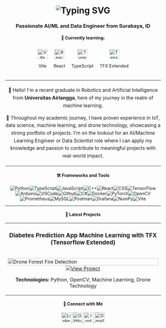 <h1 align="center">  
  <img src="https://readme-typing-svg.demolab.com?font=Fira+Code&pause=1000&color=00B4F7&center=true&vCenter=true&random=false&width=435&lines=👋+Hi+there!;Passionate+AI%2FML+Engineer;From+Surabaya%2C+Indonesia" alt="Typing SVG" />  
</h1>  

<h3 align="center">Passionate AI/ML and Data Engineer from Surabaya, ID</h3>  

<h4 align="center">🚀 Currently learning:</h4>  
<div align="center" style="display: flex; justify-content: center; flex-wrap: wrap; max-width: 600px;">  
    <div style="text-align: center; margin: 10px;">  
        <a href="https://vitejs.dev/">  
            <img src="https://img.icons8.com/color/32/000000/vite.png" alt="Vite" style="width: 32px; height: 32px;" />  
        </a>  
        <p>Vite</p>  
    </div>  
    <div style="text-align: center; margin: 10px;">  
        <a href="https://reactjs.org/">  
            <img src="https://img.icons8.com/color/32/000000/react-native.png" alt="React" style="width: 32px; height: 32px;" />  
        </a>  
        <p>React</p>  
    </div>  
    <div style="text-align: center; margin: 10px;">  
        <a href="https://www.typescriptlang.org/">  
            <img src="https://img.icons8.com/color/32/000000/typescript.png" alt="TypeScript" style="width: 32px; height: 32px;" />  
        </a>  
        <p>TypeScript</p>  
    </div>  
    <div style="text-align: center; margin: 10px;">  
        <a href="https://www.tensorflow.org/tfx" target="_blank" rel="noopener noreferrer">  
            <img src="https://img.icons8.com/color/32/000000/tensorflow.png" alt="TensorFlow Extended" style="width: 32px; height: 32px;" />  
        </a>  
        <p>TFX Extended</p>  
    </div>  
</div>  

---  

<div align="center" style="max-width: 600px; margin: 20px auto; font-size: 1.1em; line-height: 1.6;">  
    <p>🌟 Hello! I'm a recent graduate in Robotics and Artificial Intelligence from <strong>Universitas Airlangga</strong>, here of my journey in the realm of machine learning.</p>  
    <p> 🚀 Throughout my academic journey, I have proven experience in IoT, data science, machine learning, and drone technology, showcasing a strong portfolio of projects.   
    I'm on the lookout for an AI/Machine Learning Engineer or Data Scientist role where I can apply my knowledge and passion to contribute to meaningful projects with real-world impact.</p>  
</div>  

---  

<h4 align="center">🛠️ Frameworks and Tools</h4>  
<div align="center" style="display: flex; flex-wrap: wrap; justify-content: center; max-width: 800px;">  
    <img src="https://img.icons8.com/color/48/000000/python--v2.png" alt="Python" />  
    <img src="https://img.icons8.com/color/48/000000/typescript.png" alt="TypeScript" />  
    <img src="https://skillicons.dev/icons?i=js" alt="JavaScript" />   
    <img src="https://img.icons8.com/color/48/000000/c-plus-plus-logo.png" alt="C++" />  
    <img src="https://img.icons8.com/color/48/000000/react-native.png" alt="React" />  
    <img src="https://skillicons.dev/icons?i=css" alt="CSS" />   
    <img src="https://img.icons8.com/color/48/000000/tensorflow.png" alt="TensorFlow" />   
    <img src="https://img.icons8.com/color/48/000000/arduino.png" alt="Arduino" />  
    <img src="https://img.icons8.com/color/48/000000/visual-studio-code-2019.png" alt="VSCode" />  
    <img src="https://skillicons.dev/icons?i=github" alt="Github" />   
    <img src="https://img.icons8.com/color/48/000000/c-sharp-logo.png" alt="C#" />  
    <img src="https://skillicons.dev/icons?i=docker" alt="Docker" />  
    <img src="https://skillicons.dev/icons?i=pytorch" alt="PyTorch" />  
    <img src="https://skillicons.dev/icons?i=opencv" alt="OpenCV" />   
    <img src="https://skillicons.dev/icons?i=prometheus" alt="Prometheus" />   
    <img src="https://skillicons.dev/icons?i=mysql" alt="MySQL" />  
    <img src="https://skillicons.dev/icons?i=postman" alt="Postman" />   
    <img src="https://skillicons.dev/icons?i=grafana" alt="Grafana" />   
    <img src="https://img.icons8.com/color/48/000000/numpy.png" alt="NumPy" />  
    <img src="https://img.icons8.com/color/48/000000/vite.png" alt="Vite" />  
</div>  

---  
<h4 align="center">🚀 Latest Projects</h4>  

<div align="center">  
    <table>  
        <tr>  
            <td width="33%" valign="top">  
                <h3 align="center">Diabetes Prediction App Machine Learning with TFX (Tensorflow Extended)</h3>  
                <br>  
                <a href="https://github.com/Loverzzz/Drone-Forest-Fire-Detection](https://github.com/Loverzzz/diabetes-prediction-app" target="_blank">  
                    <img src="https://github.com/user-attachments/assets/734ea8be-3fd1-4fc2-b610-11e82faf1c3d)" alt="Drone Forest Fire Detection" width="100%"/>  
                </a>  
                <br>  
                <div align="center">  
                    <a href="https://github.com/Loverzzz/Drone-Forest-Fire-Detection](https://github.com/Loverzzz/diabetes-prediction-app" target="_blank">  
                        <img src="https://img.shields.io/badge/Repo-View%20Project-red?style=for-the-badge&logo=github" alt="View Project"/>  
                    </a>  
                </div>  
                <p align="center">  
                    <b>Technologies:</b> Python, OpenCV, Machine Learning, Drone Technology  
                </p>  
            </td>  
        </tr>  
    </table>  
</div>  

<h4 align="center">📝 Connect with Me</h4>  
<div align="center">  
    <a href="https://www.linkedin.com/in/reynaldo-arya-budi-trisna/">  
        <img src="https://img.icons8.com/color/48/000000/linkedin.png" alt="LinkedIn" style="width: 32px; height: 32px;"/>  
    </a>  
    <a href="https://github.com/Loverzzz">  
        <img src="https://img.icons8.com/color/48/000000/github.png" alt="GitHub" style="width: 32px; height: 32px;"/>  
    </a>  
    <a href="https://www.instagram.com/reynaldoabt">  
        <img src="https://img.icons8.com/color/48/000000/instagram-new.png" alt="Instagram" style="width: 32px; height: 32px;"/>  
    </a>  
    <a href="mailto:reynaldstar@gmail.com">  
        <img src="https://img.icons8.com/color/48/000000/gmail.png" alt="Gmail" style="width: 32px; height: 32px;"/>  
    </a>  
</div>  
